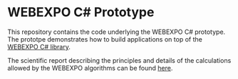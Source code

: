 # WEBEXPO C# Prototype

This repository contains the code underlying the WEBEXPO C# prototype. The prototpe demonstrates how to build applications on top of the [WEBEXPO C# library](https://github.com/webexpo/webexpo_cs_lib).

The scientific report describing the principles and details of the calculations allowed by the WEBEXPO algorithms can be found [here](https://www.irsst.qc.ca/en/publications-tools/publication/i/101066/n/webexpo).
